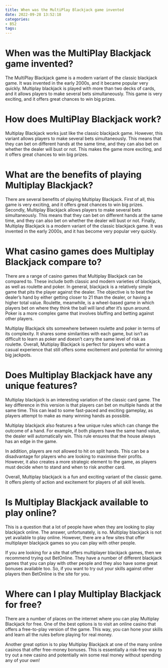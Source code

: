 ```yaml
---
title: When was the MultiPlay Blackjack game invented
date: 2022-09-28 13:52:18
categories:
- B52
tags:
---
```



#  When was the MultiPlay Blackjack game invented?

The MultiPlay Blackjack game is a modern variant of the classic blackjack game. It was invented in the early 2000s, and it became popular very quickly. Multiplay blackjack is played with more than two decks of cards, and it allows players to make several bets simultaneously. This game is very exciting, and it offers great chances to win big prizes.

# How does MultiPlay Blackjack work?

Multiplay Blackjack works just like the classic blackjack game. However, this variant allows players to make several bets simultaneously. This means that they can bet on different hands at the same time, and they can also bet on whether the dealer will bust or not. This makes the game more exciting, and it offers great chances to win big prizes.

# What are the benefits of playing Multiplay Blackjack?

There are several benefits of playing Multiplay Blackjack. First of all, this game is very exciting, and it offers great chances to win big prizes. Secondly, Multiplay Blackjack allows players to make several bets simultaneously. This means that they can bet on different hands at the same time, and they can also bet on whether the dealer will bust or not. Finally, Multiplay Blackjack is a modern variant of the classic blackjack game. It was invented in the early 2000s, and it has become very popular very quickly.

#  What casino games does Multiplay Blackjack compare to?

There are a range of casino games that Multiplay Blackjack can be compared to. These include both classic and modern varieties of blackjack, as well as roulette and poker. In general, blackjack is a relatively simple game that pits the player against the dealer. The objective is to beat the dealer’s hand by either getting closer to 21 than the dealer, or having a higher total value. Roulette, meanwhile, is a wheel-based game in which players bet on where they think the ball will land after it’s spun around. Poker is a more complex game that involves bluffing and betting against other players.

Multiplay Blackjack sits somewhere between roulette and poker in terms of its complexity. It shares some similarities with each game, but isn’t as difficult to learn as poker and doesn’t carry the same level of risk as roulette. Overall, Multiplay Blackjack is perfect for players who want a casual experience that still offers some excitement and potential for winning big jackpots.

#  Does Multiplay Blackjack have any unique features?

Multiplay blackjack is an interesting variation of the classic card game. The key difference in this version is that players can bet on multiple hands at the same time. This can lead to some fast-paced and exciting gameplay, as players attempt to make as many winning hands as possible.

Multiplay blackjack also features a few unique rules which can change the outcome of a hand. For example, if both players have the same hand value, the dealer will automatically win. This rule ensures that the house always has an edge in the game.

In addition, players are not allowed to hit on split hands. This can be a disadvantage for players who are looking to maximise their profits. However, it also creates a more strategic element to the game, as players must decide when to stand and when to risk another card.

Overall, Multiplay blackjack is a fun and exciting variant of the classic game. It offers plenty of action and excitement for players of all skill levels.

#  Is Multiplay Blackjack available to play online?

This is a question that a lot of people have when they are looking to play blackjack online. The answer, unfortunately, is no. Multiplay blackjack is not yet available to play online. However, there are a few sites that offer multiplayer blackjack games so you can play with other people.

If you are looking for a site that offers multiplayer blackjack games, then we recommend trying out BetOnline. They have a number of different blackjack games that you can play with other people and they also have some great bonuses available too. So, if you want to try out your skills against other players then BetOnline is the site for you.

#  Where can I play Multiplay Blackjack for free?

There are a number of places on the internet where you can play Multiplay Blackjack for free. One of the best options is to visit an online casino that offers a free-to-play version of the game. This way, you can hone your skills and learn all the rules before playing for real money.

Another great option is to play Multiplay Blackjack at one of the many online casinos that offer free-money bonuses. This is essentially a risk-free way to try out a new casino and potentially win some real money without spending any of your own!